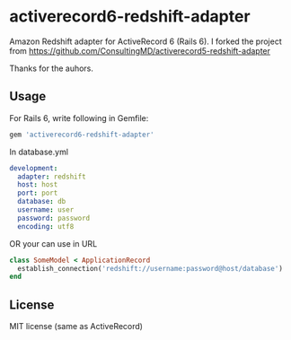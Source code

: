 activerecord6-redshift-adapter
==============================

Amazon Redshift adapter for ActiveRecord 6 (Rails 6).
I forked the project from https://github.com/ConsultingMD/activerecord5-redshift-adapter

Thanks for the auhors.

Usage
-------------------

For Rails 6, write following in Gemfile:

```ruby
gem 'activerecord6-redshift-adapter'
```

In database.yml

```YAML
development:
  adapter: redshift
  host: host
  port: port
  database: db
  username: user
  password: password
  encoding: utf8
```

OR your can use in URL
```ruby
class SomeModel < ApplicationRecord
  establish_connection('redshift://username:password@host/database')
end
```

License
---------

MIT license (same as ActiveRecord)

